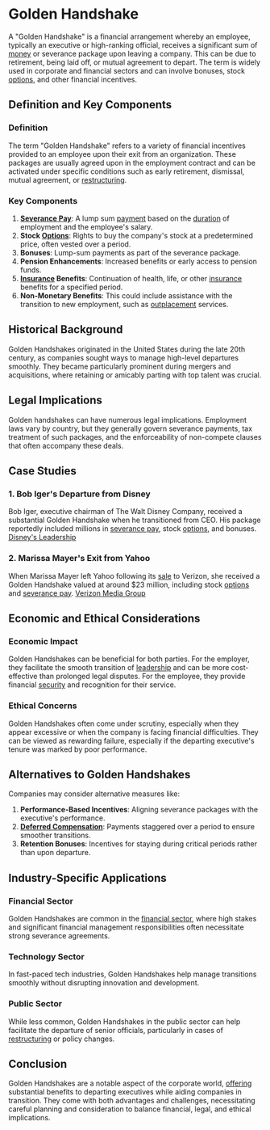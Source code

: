 # Golden Handshake

A "Golden Handshake" is a financial arrangement whereby an employee, typically an executive or high-ranking official, receives a significant sum of [money](../m/money.md) or severance package upon leaving a company. This can be due to retirement, being laid off, or mutual agreement to depart. The term is widely used in corporate and financial sectors and can involve bonuses, stock [options](../o/options.md), and other financial incentives.

## Definition and Key Components

### Definition
The term "Golden Handshake" refers to a variety of financial incentives provided to an employee upon their exit from an organization. These packages are usually agreed upon in the employment contract and can be activated under specific conditions such as early retirement, dismissal, mutual agreement, or [restructuring](../r/restructuring.md).

### Key Components
1. **[Severance Pay](../s/severance_pay.md)**: A lump sum [payment](../p/payment.md) based on the [duration](../d/duration.md) of employment and the employee's salary.
2. **Stock [Options](../o/options.md)**: Rights to buy the company's stock at a predetermined price, often vested over a period.
3. **Bonuses**: Lump-sum payments as part of the severance package.
4. **Pension Enhancements**: Increased benefits or early access to pension funds.
5. **[Insurance](../i/insurance.md) Benefits**: Continuation of health, life, or other [insurance](../i/insurance.md) benefits for a specified period.
6. **Non-Monetary Benefits**: This could include assistance with the transition to new employment, such as [outplacement](../o/outplacement.md) services.

## Historical Background
Golden Handshakes originated in the United States during the late 20th century, as companies sought ways to manage high-level departures smoothly. They became particularly prominent during mergers and acquisitions, where retaining or amicably parting with top talent was crucial.

## Legal Implications
Golden handshakes can have numerous legal implications. Employment laws vary by country, but they generally govern severance payments, tax treatment of such packages, and the enforceability of non-compete clauses that often accompany these deals.

## Case Studies
### 1. **Bob Iger's Departure from Disney**
Bob Iger, executive chairman of The Walt Disney Company, received a substantial Golden Handshake when he transitioned from CEO. His package reportedly included millions in [severance pay](../s/severance_pay.md), stock [options](../o/options.md), and bonuses. [Disney's Leadership](https://thewaltdisneycompany.com/leaders/robert-a-iger/)

### 2. **Marissa Mayer's Exit from Yahoo**
When Marissa Mayer left Yahoo following its [sale](../s/sale.md) to Verizon, she received a Golden Handshake valued at around $23 million, including stock [options](../o/options.md) and [severance pay](../s/severance_pay.md). [Verizon Media Group](https://www.verizonmedia.com/policies/us/en/verizonmedia/leadership/)

## Economic and Ethical Considerations

### Economic Impact
Golden Handshakes can be beneficial for both parties. For the employer, they facilitate the smooth transition of [leadership](../l/leadership.md) and can be more cost-effective than prolonged legal disputes. For the employee, they provide financial [security](../s/security.md) and recognition for their service.

### Ethical Concerns
Golden Handshakes often come under scrutiny, especially when they appear excessive or when the company is facing financial difficulties. They can be viewed as rewarding failure, especially if the departing executive's tenure was marked by poor performance.

## Alternatives to Golden Handshakes
Companies may consider alternative measures like:

1. **Performance-Based Incentives**: Aligning severance packages with the executive's performance.
2. **[Deferred Compensation](../d/deferred_compensation.md)**: Payments staggered over a period to ensure smoother transitions.
3. **Retention Bonuses**: Incentives for staying during critical periods rather than upon departure.

## Industry-Specific Applications
### Financial Sector
Golden Handshakes are common in the [financial sector](../f/financial_sector.md), where high stakes and significant financial management responsibilities often necessitate strong severance agreements.
### Technology Sector
In fast-paced tech industries, Golden Handshakes help manage transitions smoothly without disrupting innovation and development.
### Public Sector
While less common, Golden Handshakes in the public sector can help facilitate the departure of senior officials, particularly in cases of [restructuring](../r/restructuring.md) or policy changes.

## Conclusion
Golden Handshakes are a notable aspect of the corporate world, [offering](../o/offering.md) substantial benefits to departing executives while aiding companies in transition. They come with both advantages and challenges, necessitating careful planning and consideration to balance financial, legal, and ethical implications.